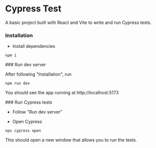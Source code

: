 # Cypress Test

A basic project built with React and Vite to write and run Cypress tests.

### Installation

- Install dependencies

```
npm i
```

### Run dev server

After following "Installation", run

```
npm run dev
```

You should see the app running at http://localhost:5173

### Run Cypress tests

- Follow "Run dev server"

- Open Cypress

```
npx cypress open
```

This should open a new window that allows you to run the tests.
